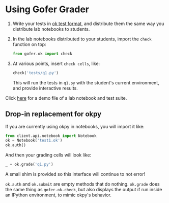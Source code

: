 # Using Gofer Grader

1. Write your tests in [ok test format](ok-test-format.md),
   and distribute them the same way you distribute lab notebooks
   to students.
2. In the lab notebooks distributed to your students, import
   the `check` function on top:

   ```python
   from gofer.ok import check
   ```

3. At various points, insert `check cells`, like:

   ```python
   check('tests/q1.py')
   ```

   This will run the tests in `q1.py` with the student's
   current environment, and provide interactive results.

Click [here](GoferDemo.zip) for a demo file of a lab notebook and test suite.

## Drop-in replacement for okpy

If you are currently using okpy in notebooks, you will
import it like:

```python
from client.api.notebook import Notebook
ok = Notebook('test1.ok')
ok.auth()
```

And then your grading cells will look like:

```python
_ = ok.grade('q1.py')
```

A small shim is provided so this interface will continue
to not error!

`ok.auth` and `ok.submit` are empty methods that do
nothing. `ok.grade` does the same thing as `gofer.ok.check`,
but also displays the output if run inside an IPython
environment, to mimic okpy's behavior.
